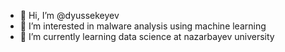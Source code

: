 - 👋 Hi, I’m @dyussekeyev
- 👀 I’m interested in malware analysis using machine learning
- 🌱 I’m currently learning data science at nazarbayev university

<!---
dyussekeyev/dyussekeyev is a ✨ special ✨ repository because its `README.md` (this file) appears on your GitHub profile.
You can click the Preview link to take a look at your changes.
--->
